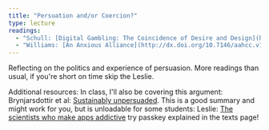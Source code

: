 ```yaml
---
title: "Persuation and/or Coercion?"
type: lecture
readings: 
  - "Schull: [Digital Gambling: The Coincidence of Desire and Design](https://journals-sagepub-com.proxy.library.cornell.edu/doi/pdf/10.1177/0002716204270435)"
  - "Williams: [An Anxious Alliance](http://dx.doi.org/10.7146/aahcc.v1i1.21146)"
---
```

Reflecting on the politics and experience of persuasion. More readings than usual, if you're short on time skip the Leslie.

Additional resources: In class, I'll also be covering this argument: Brynjarsdottir et al: [Sustainably unpersuaded](http://dx.doi.org/10.1145/2207676.2208539). This is a good summary and might work for you, but is unloadable for some students: Leslie: [The scientists who make apps addictive](https://www.1843magazine.com/features/the-scientists-who-make-apps-addictive) try passkey explained in the texts page!
